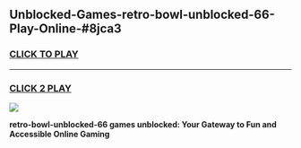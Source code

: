
## Unblocked-Games-retro-bowl-unblocked-66-Play-Online-#8jca3
<h3>
<a href="https://premium.freeplayer.one?title=retro-bowl-unblocked-66&ref=27F">CLICK TO PLAY</a></h3>
<hr>

<h3>
<a href="https://premium.freeplayer.one?title=retro-bowl-unblocked-66&ref=27F">CLICK 2 PLAY</a>
  
</h3>

<a href="https://premium.freeplayer.one?title=retro-bowl-unblocked-66&ref=27F"><img src="https://clearcache.store/games.png"></a>


**retro-bowl-unblocked-66 games unblocked: Your Gateway to Fun and Accessible Online Gaming**
